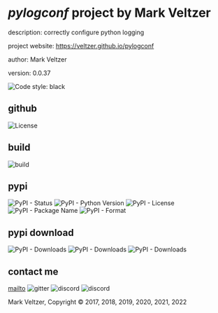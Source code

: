 # *pylogconf* project by Mark Veltzer

description: correctly configure python logging

project website: https://veltzer.github.io/pylogconf

author: Mark Veltzer

version: 0.0.37

![Code style: black](https://img.shields.io/badge/code%20style-black-000000.svg)

## github

![License](https://img.shields.io/github/license/veltzer/pytconf)

## build

![build](https://github.com/veltzer/pylogconf/workflows/build/badge.svg)

## pypi

![PyPI - Status](https://img.shields.io/pypi/status/pylogconf)
![PyPI - Python Version](https://img.shields.io/pypi/pyversions/pylogconf)
![PyPI - License](https://img.shields.io/pypi/l/pylogconf)
![PyPI - Package Name](https://img.shields.io/pypi/v/pylogconf)
![PyPI - Format](https://img.shields.io/pypi/format/pylogconf)

## pypi download

![PyPI - Downloads](https://img.shields.io/pypi/dd/pylogconf)
![PyPI - Downloads](https://img.shields.io/pypi/dw/pylogconf)
![PyPI - Downloads](https://img.shields.io/pypi/dm/pylogconf)



## contact me
[mailto](mailto:mark.veltzer@gmail.com)
![gitter](https://img.shields.io/gitter/room/veltzer/mark.veltzer)
![discord](https://img.shields.io/discord/719336281624281119)
![discord](https://img.shields.io/discord/719336282194444302)

Mark Veltzer, Copyright © 2017, 2018, 2019, 2020, 2021, 2022
